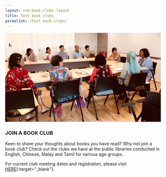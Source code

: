 ```yaml
---
layout: nrm-book-clubs-layout
title: Test book clubs
permalink: /test-book-clubs/
---
```


![banner book clubs](\images\Next-Chapter_Meira-Chand.jpg)

### JOIN A BOOK CLUB

Keen to share your thoughts about books you have read? Why not join a book club? Check out the clubs we have at the public libraries conducted in English, Chinese, Malay and Tamil for various age groups.

For current club meeting dates and registration, please visit [HERE](http://www.nlb.gov.sg/golibrary){:target="_blank"}.

<p>